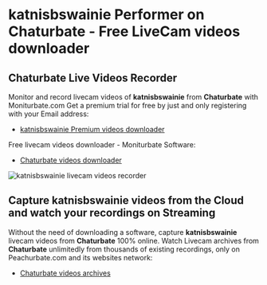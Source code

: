 # katnisbswainie Performer on Chaturbate - Free LiveCam videos downloader

## Chaturbate Live Videos Recorder

Monitor and record livecam videos of **katnisbswainie** from **Chaturbate** with Moniturbate.com
Get a premium trial for free by just and only registering with your Email address:
* [katnisbswainie Premium videos downloader](https://moniturbate.com/request-demo-licence-key.html)

Free livecam videos downloader - Moniturbate Software:
* [Chaturbate videos downloader](https://moniturbate.com/moniturbate-download-software.html)

![katnisbswainie livecam videos recorder](https://peachurnet.com/templates/moniturbate-software.png)


## Capture katnisbswainie videos from the Cloud and watch your recordings on Streaming

Without the need of downloading a software, capture **katnisbswainie** livecam videos from **Chaturbate** 100% online.
Watch Livecam archives from **Chaturbate** unlimitedly from thousands of existing recordings, only on Peachurbate.com and its websites network:
* [Chaturbate videos archives](https://peachurnet.com/)